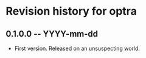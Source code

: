 # Revision history for optra

## 0.1.0.0 -- YYYY-mm-dd

* First version. Released on an unsuspecting world.
